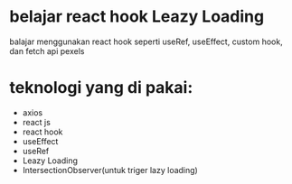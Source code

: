 # belajar react hook Leazy Loading

balajar menggunakan react hook seperti useRef, useEffect, custom hook, dan fetch api pexels

# teknologi yang di pakai:

- axios
- react js
- react hook
- useEffect
- useRef
- Leazy Loading
- IntersectionObserver(untuk triger lazy loading)
